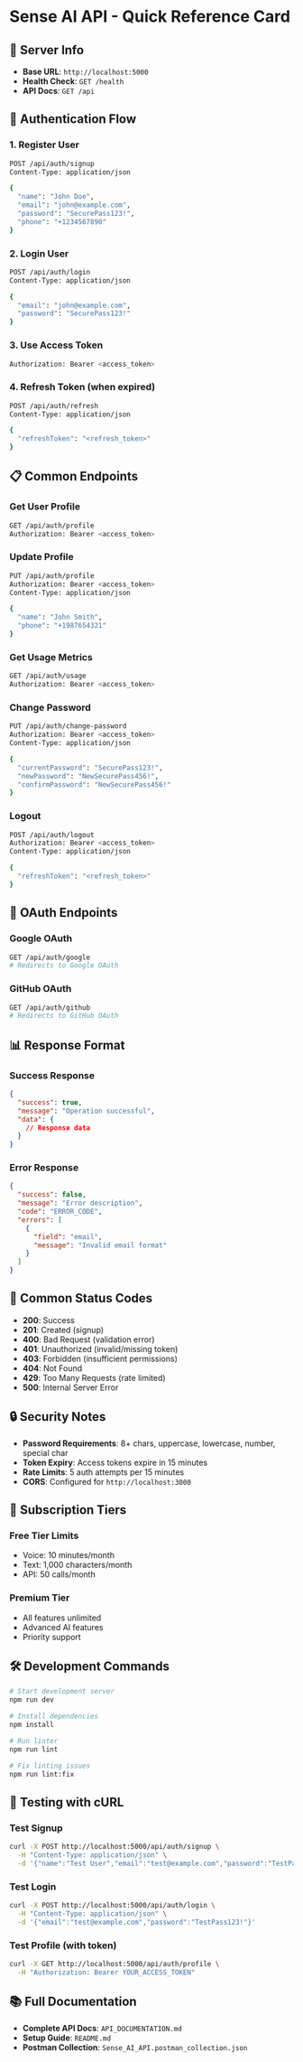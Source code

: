 # Sense AI API - Quick Reference Card

## 🚀 Server Info
- **Base URL**: `http://localhost:5000`
- **Health Check**: `GET /health`
- **API Docs**: `GET /api`

## 🔐 Authentication Flow

### 1. Register User
```bash
POST /api/auth/signup
Content-Type: application/json

{
  "name": "John Doe",
  "email": "john@example.com",
  "password": "SecurePass123!",
  "phone": "+1234567890"
}
```

### 2. Login User
```bash
POST /api/auth/login
Content-Type: application/json

{
  "email": "john@example.com",
  "password": "SecurePass123!"
}
```

### 3. Use Access Token
```bash
Authorization: Bearer <access_token>
```

### 4. Refresh Token (when expired)
```bash
POST /api/auth/refresh
Content-Type: application/json

{
  "refreshToken": "<refresh_token>"
}
```

## 📋 Common Endpoints

### Get User Profile
```bash
GET /api/auth/profile
Authorization: Bearer <access_token>
```

### Update Profile
```bash
PUT /api/auth/profile
Authorization: Bearer <access_token>
Content-Type: application/json

{
  "name": "John Smith",
  "phone": "+1987654321"
}
```

### Get Usage Metrics
```bash
GET /api/auth/usage
Authorization: Bearer <access_token>
```

### Change Password
```bash
PUT /api/auth/change-password
Authorization: Bearer <access_token>
Content-Type: application/json

{
  "currentPassword": "SecurePass123!",
  "newPassword": "NewSecurePass456!",
  "confirmPassword": "NewSecurePass456!"
}
```

### Logout
```bash
POST /api/auth/logout
Authorization: Bearer <access_token>
Content-Type: application/json

{
  "refreshToken": "<refresh_token>"
}
```

## 🔑 OAuth Endpoints

### Google OAuth
```bash
GET /api/auth/google
# Redirects to Google OAuth
```

### GitHub OAuth
```bash
GET /api/auth/github
# Redirects to GitHub OAuth
```

## 📊 Response Format

### Success Response
```json
{
  "success": true,
  "message": "Operation successful",
  "data": {
    // Response data
  }
}
```

### Error Response
```json
{
  "success": false,
  "message": "Error description",
  "code": "ERROR_CODE",
  "errors": [
    {
      "field": "email",
      "message": "Invalid email format"
    }
  ]
}
```

## 🚨 Common Status Codes

- **200**: Success
- **201**: Created (signup)
- **400**: Bad Request (validation error)
- **401**: Unauthorized (invalid/missing token)
- **403**: Forbidden (insufficient permissions)
- **404**: Not Found
- **429**: Too Many Requests (rate limited)
- **500**: Internal Server Error

## 🔒 Security Notes

- **Password Requirements**: 8+ chars, uppercase, lowercase, number, special char
- **Token Expiry**: Access tokens expire in 15 minutes
- **Rate Limits**: 5 auth attempts per 15 minutes
- **CORS**: Configured for `http://localhost:3000`

## 📱 Subscription Tiers

### Free Tier Limits
- Voice: 10 minutes/month
- Text: 1,000 characters/month
- API: 50 calls/month

### Premium Tier
- All features unlimited
- Advanced AI features
- Priority support

## 🛠️ Development Commands

```bash
# Start development server
npm run dev

# Install dependencies
npm install

# Run linter
npm run lint

# Fix linting issues
npm run lint:fix
```

## 🧪 Testing with cURL

### Test Signup
```bash
curl -X POST http://localhost:5000/api/auth/signup \
  -H "Content-Type: application/json" \
  -d '{"name":"Test User","email":"test@example.com","password":"TestPass123!","phone":"+1234567890"}'
```

### Test Login
```bash
curl -X POST http://localhost:5000/api/auth/login \
  -H "Content-Type: application/json" \
  -d '{"email":"test@example.com","password":"TestPass123!"}'
```

### Test Profile (with token)
```bash
curl -X GET http://localhost:5000/api/auth/profile \
  -H "Authorization: Bearer YOUR_ACCESS_TOKEN"
```

## 📚 Full Documentation
- **Complete API Docs**: `API_DOCUMENTATION.md`
- **Setup Guide**: `README.md`
- **Postman Collection**: `Sense_AI_API.postman_collection.json`
